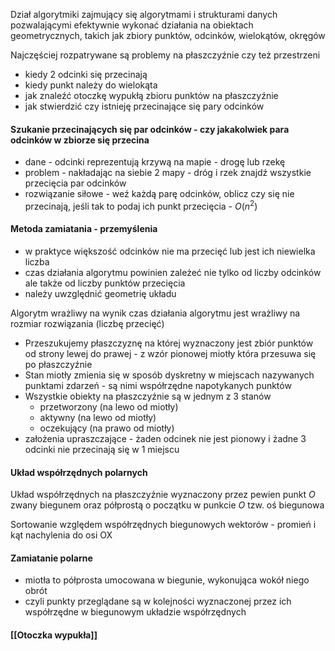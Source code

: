 Dział algorytmiki zajmujący się algorytmami i strukturami danych pozwalającymi efektywnie wykonać działania na obiektach geometrycznych, takich jak zbiory punktów, odcinków, wielokątów, okręgów

Najczęściej rozpatrywane są problemy na płaszczyźnie czy też przestrzeni
- kiedy 2 odcinki się przecinają
- kiedy punkt należy do wielokąta
- jak znaleźć otoczkę wypukłą zbioru punktów na płaszczyźnie
- jak stwierdzić czy istnieję przecinające się pary odcinków

#### Szukanie przecinających się par odcinków - czy jakakolwiek para odcinków w zbiorze się przecina
- dane - odcinki reprezentują krzywą na mapie - drogę lub rzekę
- problem - nakładając na siebie 2 mapy - dróg i rzek znajdź wszystkie przecięcia par odcinków
- rozwiązanie siłowe - weź każdą parę odcinków, oblicz czy się nie przecinają, jeśli tak to podaj ich punkt przecięcia - $O(n^2)$

#### Metoda zamiatania - przemyślenia
- w praktyce większość odcinków nie ma przecięć lub jest ich niewielka liczba
- czas działania algorytmu powinien zależeć nie tylko od liczby odcinków ale także od liczby punktów przecięcia
- należy uwzględnić geometrię układu

Algorytm wrażliwy na wynik
czas działania algorytmu jest wrażliwy na rozmiar rozwiązania (liczbę przecięć)

- Przeszukujemy płaszczyznę na której wyznaczony jest zbiór punktów od strony lewej do prawej - z wzór pionowej miotły która przesuwa się po płaszczyźnie
- Stan miotły zmienia się w sposób dyskretny w miejscach nazywanych punktami zdarzeń - są nimi współrzędne napotykanych punktów
- Wszystkie obiekty na płaszczyźnie są w jednym z 3 stanów
	- przetworzony (na lewo od miotły)
	- aktywny (na lewo od miotły)
	- oczekujący (na prawo od miotły)
- założenia upraszczające - żaden odcinek nie jest pionowy i żadne 3 odcinki nie przecinają się w 1 miejscu

#### Układ współrzędnych polarnych
Układ współrzędnych na płaszczyźnie wyznaczony przez pewien punkt $O$ zwany biegunem oraz półprostą o początku w punkcie $O$ tzw. oś biegunowa

Sortowanie względem współrzędnych biegunowych wektorów - promień i kąt nachylenia do osi OX

#### Zamiatanie polarne
- miotła to półprosta umocowana w biegunie, wykonująca wokół niego obrót
- czyli punkty przeglądane są w kolejności wyznaczonej przez ich współrzędne w biegunowym układzie współrzędnych

#### [[Otoczka wypukła]]